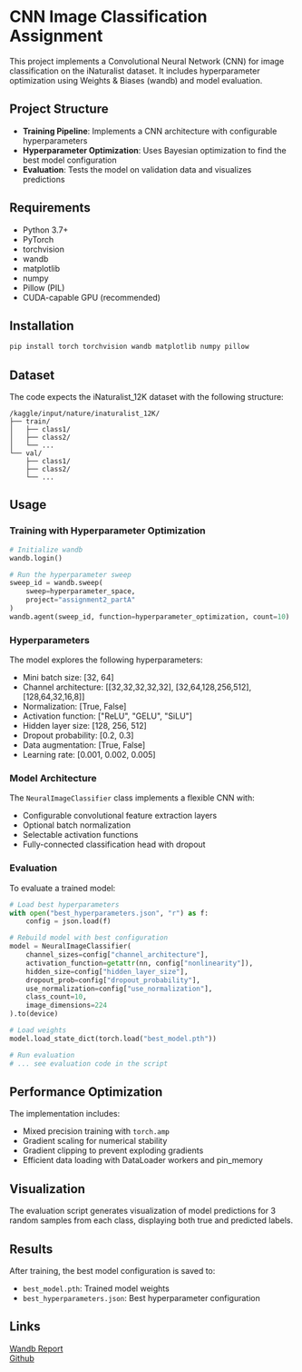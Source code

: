 # CNN Image Classification Assignment

This project implements a Convolutional Neural Network (CNN) for image classification on the iNaturalist dataset. It includes hyperparameter optimization using Weights & Biases (wandb) and model evaluation.

## Project Structure

- **Training Pipeline**: Implements a CNN architecture with configurable hyperparameters
- **Hyperparameter Optimization**: Uses Bayesian optimization to find the best model configuration
- **Evaluation**: Tests the model on validation data and visualizes predictions

## Requirements

- Python 3.7+
- PyTorch
- torchvision
- wandb
- matplotlib
- numpy
- Pillow (PIL)
- CUDA-capable GPU (recommended)

## Installation

```bash
pip install torch torchvision wandb matplotlib numpy pillow
```

## Dataset

The code expects the iNaturalist_12K dataset with the following structure:
```
/kaggle/input/nature/inaturalist_12K/
├── train/
│   ├── class1/
│   ├── class2/
│   └── ...
└── val/
    ├── class1/
    ├── class2/
    └── ...
```

## Usage

### Training with Hyperparameter Optimization

```python
# Initialize wandb
wandb.login()

# Run the hyperparameter sweep
sweep_id = wandb.sweep(
    sweep=hyperparameter_space,
    project="assignment2_partA"
)
wandb.agent(sweep_id, function=hyperparameter_optimization, count=10)
```

### Hyperparameters

The model explores the following hyperparameters:
- Mini batch size: [32, 64]
- Channel architecture: [[32,32,32,32,32], [32,64,128,256,512], [128,64,32,16,8]]
- Normalization: [True, False]
- Activation function: ["ReLU", "GELU", "SiLU"]
- Hidden layer size: [128, 256, 512]
- Dropout probability: [0.2, 0.3]
- Data augmentation: [True, False]
- Learning rate: [0.001, 0.002, 0.005]

### Model Architecture

The `NeuralImageClassifier` class implements a flexible CNN with:
- Configurable convolutional feature extraction layers
- Optional batch normalization
- Selectable activation functions
- Fully-connected classification head with dropout

### Evaluation

To evaluate a trained model:

```python
# Load best hyperparameters
with open("best_hyperparameters.json", "r") as f:
    config = json.load(f)

# Rebuild model with best configuration
model = NeuralImageClassifier(
    channel_sizes=config["channel_architecture"],
    activation_function=getattr(nn, config["nonlinearity"]),
    hidden_size=config["hidden_layer_size"],
    dropout_prob=config["dropout_probability"],
    use_normalization=config["use_normalization"],
    class_count=10,
    image_dimensions=224
).to(device)

# Load weights
model.load_state_dict(torch.load("best_model.pth"))

# Run evaluation
# ... see evaluation code in the script
```

## Performance Optimization

The implementation includes:
- Mixed precision training with `torch.amp`
- Gradient scaling for numerical stability
- Gradient clipping to prevent exploding gradients
- Efficient data loading with DataLoader workers and pin_memory

## Visualization

The evaluation script generates visualization of model predictions for 3 random samples from each class, displaying both true and predicted labels.

## Results

After training, the best model configuration is saved to:
- `best_model.pth`: Trained model weights
- `best_hyperparameters.json`: Best hyperparameter configuration

## Links
[Wandb Report](https://api.wandb.ai/links/da24m015-iitm/4rain58f)  
[Github](https://github.com/Rajnishmaurya/da6401_assignment2/tree/main/partA)